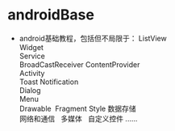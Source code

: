 # androidBase
 
 * android基础教程，包括但不局限于：
 ListView  
 Widget  
 Service  
 BroadCastReceiver 
 ContentProvider  
 Activity  
 Toast 
 Notification  
 Dialog  
 Menu  
 Drawable  
 Fragment 
 Style
 数据存储  
 网络和通信  
 多媒体   
 自定义控件
 ......
  


